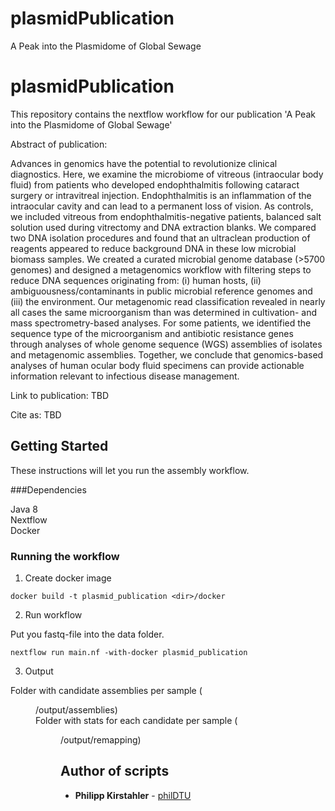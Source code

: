 # plasmidPublication
A Peak into the Plasmidome of Global Sewage

# plasmidPublication

This repository contains the nextflow workflow for our publication 'A Peak into the Plasmidome of Global Sewage'

Abstract of publication:

Advances in genomics have the potential to revolutionize clinical diagnostics. Here, we examine the microbiome of vitreous (intraocular body fluid) from patients who developed endophthalmitis following cataract surgery or intravitreal injection. Endophthalmitis is an inflammation of the intraocular cavity and can lead to a permanent loss of vision. As controls, we included vitreous from endophthalmitis-negative patients, balanced salt solution used during vitrectomy and DNA extraction blanks. We compared two DNA isolation procedures and found that an ultraclean production of reagents appeared to reduce background DNA in these low microbial biomass samples. We created a curated microbial genome database (>5700 genomes) and designed a metagenomics workflow with filtering steps to reduce DNA sequences originating from: (i) human hosts, (ii) ambiguousness/contaminants in public microbial reference genomes and (iii) the environment. Our metagenomic read classification revealed in nearly all cases the same microorganism than was determined in cultivation- and mass spectrometry-based analyses. For some patients, we identified the sequence type of the microorganism and antibiotic resistance genes through analyses of whole genome sequence (WGS) assemblies of isolates and metagenomic assemblies. Together, we conclude that genomics-based analyses of human ocular body fluid specimens can provide actionable information relevant to infectious disease management.

Link to publication: 
TBD

Cite as: 
TBD


## Getting Started

These instructions will let you run the assembly workflow.

###Dependencies

Java 8 <br/>
Nextflow <br/>
Docker <br/>

### Running the workflow

1. Create docker image

  ```
  docker build -t plasmid_publication <dir>/docker
  ```

2. Run workflow
 
  Put you fastq-file into the data folder.
 
  ```
  nextflow run main.nf -with-docker plasmid_publication
  ```
  
3. Output

  Folder with candidate assemblies per sample (<dir>/output/assemblies) <br/>
  Folder with stats for each candidate per sample (<dir>/output/remapping) <br/>

## Author of scripts

* **Philipp Kirstahler** - [philDTU](https://github.com/philDTU)
